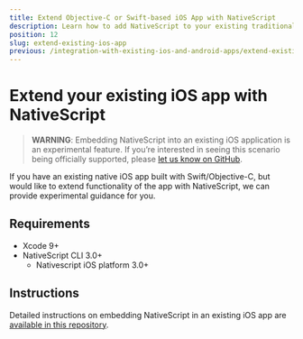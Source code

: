 ```yaml
---
title: Extend Objective-C or Swift-based iOS App with NativeScript
description: Learn how to add NativeScript to your existing traditional Objective-C or Swift-based iOS app
position: 12
slug: extend-existing-ios-app
previous: /integration-with-existing-ios-and-android-apps/extend-existing-ios-app-with-ns-angular2
---
```


# Extend your existing iOS app with NativeScript

> **WARNING**: Embedding NativeScript into an existing iOS application is an experimental feature. If you’re interested in seeing this scenario being officially supported, please [let us know on GitHub](https://github.com/NativeScript/ios-runtime/issues/459).

If you have an existing native iOS app built with Swift/Objective-C, but would like to extend functionality of the app with NativeScript, we can provide experimental guidance for you.

## Requirements
 - Xcode 9+
 - NativeScript CLI 3.0+
    - Nativescript iOS platform 3.0+

## Instructions

Detailed instructions on embedding NativeScript in an existing iOS app are [available in this repository](https://github.com/NativeScript/sample-ios-embedded).